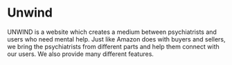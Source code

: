 # Unwind
UNWIND is a website which creates a medium between psychiatrists and users who  need mental help. Just like Amazon does with buyers and sellers, we bring the  psychiatrists from different parts and help them connect with our users. We also  provide many different features.

